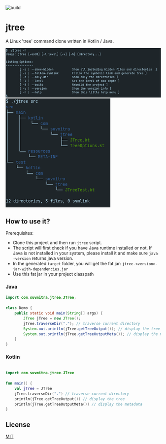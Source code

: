 ![build](https://github.com/suvankar-mitra/jtree/actions/workflows/maven.yml/badge.svg)

# jtree
A Linux 'tree' command clone written in Kotlin / Java.

![jtree-help](jtree-help.png)
![jtree-output](jtree-output.png)

## How to use it?
Prerequisites:
- Clone this project and then run ```jtree``` script. 
- The script will first check if you have Java runtime installed or not.
If Java is not installed in your system, please install it and make sure ```java -version``` returns java version.
- In the generated `target` folder, you will get the fat jar: `jtree-<version>-jar-with-dependencies.jar`
- Use this fat jar in your project classpath

### Java
```java
import com.suvmitra.jtree.JTree;

class Demo {
    public static void main(String[] args) {
        JTree jTree = new JTree();
        jTree.traverseDir("."); // traverse current directory
        System.out.println(jTree.getTreeOutput()); // display the tree
        System.out.println(jTree.getTreeOutputMeta()); // display the metadata
    }
}
```

### Kotlin

```kotlin

import com.suvmitra.jtree.JTree

fun main() {
    val jTree = JTree
    jTree.traverseDir(".") // traverse current directory
    println(jTree.getTreeOutput()) // display the tree
    println(jTree.getTreeOutputMeta()) // display the metadata
}
```

## License
[MIT](https://choosealicense.com/licenses/mit/)